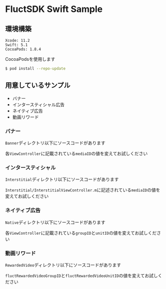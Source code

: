 # FluctSDK Swift Sample

## 環境構築

```
Xcode: 11.2
Swift: 5.1
CocoaPods: 1.8.4
```

CocoaPodsを使用します

```sh
$ pod install --repo-update
```

## 用意しているサンプル

- バナー
- インタースティシャル広告
- ネイティブ広告
- 動画リワード

### バナー

`Banner`ディレクトリ以下にソースコードがあります

各`ViewController`に記載されている`mediaID`の値を変えてお試しください

### インタースティシャル

`Interstitial`ディレクトリ以下にソースコードがあります

`Interstitial/InterstitialViewController.m`に記述されている`mediaID`の値を変えてお試しください

### ネイティブ広告

`Native`ディレクトリ以下にソースコードがあります

各`ViewController`に記載されている`groupID`と`unitID`の値を変えてお試しください

### 動画リワード

`RewardedVideo`ディレクトリ以下にソースコードがあります

`fluctRewardedVideoGroupID`と`fluctRewardedVideoUnitID`の値を変えてお試しください
